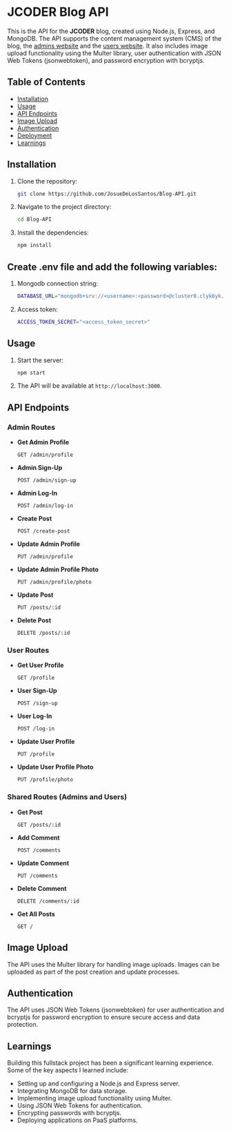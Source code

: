 # JCODER Blog API

This is the API for the **JCODER** blog, created using Node.js, Express, and MongoDB. The API supports the content management system (CMS) of the blog, the [admins website](https://blog-api-admin-page.vercel.app/) and the [users website](https://blog-api-users-page.vercel.app/). It also includes image upload functionality using the Multer library, user authentication with JSON Web Tokens (jsonwebtoken), and password encryption with bcryptjs.

## Table of Contents

-   [Installation](#installation)
-   [Usage](#usage)
-   [API Endpoints](#api-endpoints)
-   [Image Upload](#image-upload)
-   [Authentication](#authentication)
-   [Deployment](#deployment)
-   [Learnings](#learnings)

## Installation

1. Clone the repository:
    ```bash
    git clone https://github.com/JosueDeLosSantos/Blog-API.git
    ```
2. Navigate to the project directory:
    ```bash
    cd Blog-API
    ```
3. Install the dependencies:
    ```bash
    npm install
    ```

## Create .env file and add the following variables:

1. Mongodb connection string:
    ```bash
    DATABASE_URL="mongodb+srv://<username>:<password>@cluster0.clyk6yk.mongodb.net/<databasename>?retryWrites=true&w=majority&appName=Cluster0"
    ```
2. Access token:
    ```bash
    ACCESS_TOKEN_SECRET="<access_token_secret>"
    ```

## Usage

1. Start the server:
    ```bash
    npm start
    ```
2. The API will be available at `http://localhost:3000`.

## API Endpoints

### Admin Routes

-   **Get Admin Profile**
    ```http
    GET /admin/profile
    ```
-   **Admin Sign-Up**
    ```http
    POST /admin/sign-up
    ```
-   **Admin Log-In**
    ```http
    POST /admin/log-in
    ```
-   **Create Post**
    ```http
    POST /create-post
    ```
-   **Update Admin Profile**
    ```http
    PUT /admin/profile
    ```
-   **Update Admin Profile Photo**
    ```http
    PUT /admin/profile/photo
    ```
-   **Update Post**
    ```http
    PUT /posts/:id
    ```
-   **Delete Post**
    ```http
    DELETE /posts/:id
    ```

### User Routes

-   **Get User Profile**
    ```http
    GET /profile
    ```
-   **User Sign-Up**
    ```http
    POST /sign-up
    ```
-   **User Log-In**
    ```http
    POST /log-in
    ```
-   **Update User Profile**
    ```http
    PUT /profile
    ```
-   **Update User Profile Photo**
    ```http
    PUT /profile/photo
    ```

### Shared Routes (Admins and Users)

-   **Get Post**
    ```http
    GET /posts/:id
    ```
-   **Add Comment**
    ```http
    POST /comments
    ```
-   **Update Comment**
    ```http
    PUT /comments
    ```
-   **Delete Comment**
    ```http
    DELETE /comments/:id
    ```
-   **Get All Posts**
    ```http
    GET /
    ```

## Image Upload

The API uses the Multer library for handling image uploads. Images can be uploaded as part of the post creation and update processes.

## Authentication

The API uses JSON Web Tokens (jsonwebtoken) for user authentication and bcryptjs for password encryption to ensure secure access and data protection.

## Learnings

Building this fullstack project has been a significant learning experience. Some of the key aspects I learned include:

-   Setting up and configuring a Node.js and Express server.
-   Integrating MongoDB for data storage.
-   Implementing image upload functionality using Multer.
-   Using JSON Web Tokens for authentication.
-   Encrypting passwords with bcryptjs.
-   Deploying applications on PaaS platforms.
